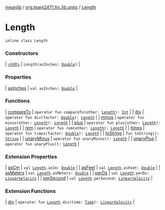 [meanlib](../../index.md) / [org.team2471.frc.lib.units](../index.md) / [Length](./index.md)

# Length

`inline class Length`

### Constructors

| [&lt;init&gt;](-init-.md) | `Length(asInches: `[`Double`](https://kotlinlang.org/api/latest/jvm/stdlib/kotlin/-double/index.html)`)` |

### Properties

| [asInches](as-inches.md) | `val asInches: `[`Double`](https://kotlinlang.org/api/latest/jvm/stdlib/kotlin/-double/index.html) |

### Functions

| [compareTo](compare-to.md) | `operator fun compareTo(other: `[`Length`](./index.md)`): `[`Int`](https://kotlinlang.org/api/latest/jvm/stdlib/kotlin/-int/index.html) |
| [div](div.md) | `operator fun div(factor: `[`Double`](https://kotlinlang.org/api/latest/jvm/stdlib/kotlin/-double/index.html)`): `[`Length`](./index.md) |
| [minus](minus.md) | `operator fun minus(other: `[`Length`](./index.md)`): `[`Length`](./index.md) |
| [plus](plus.md) | `operator fun plus(other: `[`Length`](./index.md)`): `[`Length`](./index.md) |
| [rem](rem.md) | `operator fun rem(other: `[`Length`](./index.md)`): `[`Length`](./index.md) |
| [times](times.md) | `operator fun times(factor: `[`Double`](https://kotlinlang.org/api/latest/jvm/stdlib/kotlin/-double/index.html)`): `[`Length`](./index.md) |
| [toString](to-string.md) | `fun toString(): `[`String`](https://kotlinlang.org/api/latest/jvm/stdlib/kotlin/-string/index.html) |
| [unaryMinus](unary-minus.md) | `operator fun unaryMinus(): `[`Length`](./index.md) |
| [unaryPlus](unary-plus.md) | `operator fun unaryPlus(): `[`Length`](./index.md) |

### Extension Properties

| [asCm](../as-cm.md) | `val `[`Length`](./index.md)`.asCm: `[`Double`](https://kotlinlang.org/api/latest/jvm/stdlib/kotlin/-double/index.html) |
| [asFeet](../as-feet.md) | `val `[`Length`](./index.md)`.asFeet: `[`Double`](https://kotlinlang.org/api/latest/jvm/stdlib/kotlin/-double/index.html) |
| [asMeters](../as-meters.md) | `val `[`Length`](./index.md)`.asMeters: `[`Double`](https://kotlinlang.org/api/latest/jvm/stdlib/kotlin/-double/index.html) |
| [perDs](../per-ds.md) | `val `[`Length`](./index.md)`.perDs: `[`LinearVelocity`](../-linear-velocity/index.md) |
| [perSecond](../per-second.md) | `val `[`Length`](./index.md)`.perSecond: `[`LinearVelocity`](../-linear-velocity/index.md) |

### Extension Functions

| [div](../div.md) | `operator fun `[`Length`](./index.md)`.div(time: `[`Time`](../-time/index.md)`): `[`LinearVelocity`](../-linear-velocity/index.md) |

